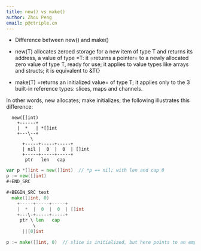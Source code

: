 ```yaml
---
title: new() vs make()
author: Zhou Peng
email: p@ctriple.cn
---
```


* Difference between new() and make()

- new(T) allocates zeroed storage for a new item of type T and returns its
  address, a value of type *T: it =returns a pointer= to a newly allocated zero
  value of type T, ready for use; it applies to value types like arrays and
  structs; it is equivalent to &T{}

- make(T) =returns an initialized value= of type T; it applies only to the 3
  built-in reference types: slices, maps and channels.

In other words, new allocates; make initializes; the following illustrates this
difference:

```text
  new([]int)
    +------+
    |  *   | *[]int
    +---\--+
         \
	  +-----+-----+-----+
	  | nil |  0  |  0  | []int
	  +-----+-----+-----+
	   ptr   len   cap
```

```go
var p *[]int = new([]int)  // *p == nil; with len and cap 0
p := new([]int)
#+END_SRC

#+BEGIN_SRC text
  make([]int, 0)
    +-----+-----+-----+
    |  *  |  0  |  0  | []int
    +---\-+-----+-----+
     ptr \ len   cap
          \
	  ||[0]int
```

```go
p := make([]int, 0)  // slice is initialized, but here points to an empty array
```
